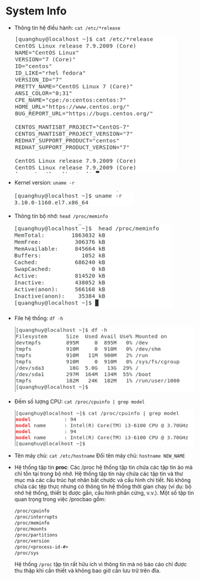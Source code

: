 # System Info

 - Thông tin hệ điều hành: `cat /etc/*release`
    
     ![](./image/30.png)
 
 - Kernel version: `uname -r`
    
     ![](./image/31.png)
   
 - Thông tin bộ nhớ: `head /proc/meminfo`
 
     ![](./image/32.png)
    
 - File hệ thống: `df -h`
 
     ![](./image/33.png)
 
 - Đếm số lượng CPU: `cat /proc/cpuinfo | grep model`
 
     ![](./image/34.png)
    
 - Tên máy chủ: `cat /etc/hostname` Đổi tên máy chủ:  `hostname NEW_NAME`
 - Hệ thống tập tin **proc**: Các /proc hệ thống tập tin chứa các tập tin ảo mà chỉ tồn tại trong bộ nhớ. Hệ thống tập tin này chứa các tập tin và thư mục mà các cấu trúc hạt nhân bắt chước và cấu hình chi tiết. Nó không chứa các tệp thực nhưng có thông tin hệ thống thời gian chạy (ví dụ: bộ nhớ hệ thống, thiết bị được gắn, cấu hình phần cứng, v.v.). 
 Một số tập tin quan trọng trong việc /procbao gồm:
   ```
   /proc/cpuinfo
   /proc/interrupts
   /proc/meminfo
   /proc/mounts
   /proc/partitions
   /proc/version
   /proc/<process-id-#>
   /proc/sys
   ```
   Hệ thống `/proc` tập tin rất hữu ích vì thông tin mà nó báo cáo chỉ được thu thập khi cần thiết và không bao giờ cần lưu trữ trên đĩa.

    
  
